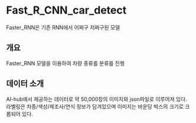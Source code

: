 # Fast_R_CNN_car_detect
Faster_RNN은 기존 RNN에서 어쩌구 저쩌구된 모델
## 개요
Faster_RNN 모델을 이용하여 차량 종류를 분류를 진행
## 데이터 소개
AI-hub에서 제공하는 데이터로 약 50,000장의 이미지와 json파일로 이루어져 있다. 
라벨링은 차종/색상/제조사/연식 정보가 담겨있으며 이미지는 바운딩 박스의 크기로 크롭되어 있다. 
